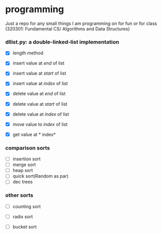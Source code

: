 # programming
Just a repo for any small things I am programming on for fun or for class
(320301: Fundamental CS/ Algorithms and Data Structures)

### dllist.py: a double-linked-list implementation
* [x] length method
* [x] insert value at *end* of list
* [x] insert value at *start* of list
* [x] insert value at *index* of list
* [x] delete value at *end* of list
* [x] delete value at *start* of list
* [x] delete value at *index* of list
* [x] move value to *index* of list
* [x] get value at * index*


### comparison sorts
* [ ] insertion sort
* [ ] merge sort
* [ ] heap sort
* [ ] quick sort(Random as par)
* [ ] dec trees

### other sorts
* [ ] counting sort
* [ ] radix sort
* [ ] bucket sort



